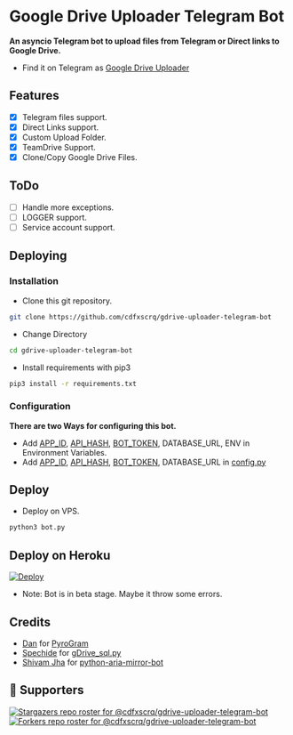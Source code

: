 # Google Drive Uploader Telegram Bot
**An asyncio Telegram bot to upload files from Telegram or Direct links to Google Drive.**
- Find it on Telegram as [Google Drive Uploader](https://t.me/uploadgdrivebot)

## Features
- [X] Telegram files support.
- [X] Direct Links support.
- [X] Custom Upload Folder.
- [X] TeamDrive Support.
- [X] Clone/Copy Google Drive Files.

## ToDo 
- [ ] Handle more exceptions.
- [ ] LOGGER support.
- [ ] Service account support.

## Deploying

### Installation
- Clone this git repository.
```sh 
git clone https://github.com/cdfxscrq/gdrive-uploader-telegram-bot
```
- Change Directory
```sh 
cd gdrive-uploader-telegram-bot
```
- Install requirements with pip3
```sh 
pip3 install -r requirements.txt
```

### Configuration
**There are two Ways for configuring this bot.**
- Add [APP_ID](https://my.telegram.org/apps), [API_HASH](https://my.telegram.org/apps), [BOT_TOKEN](https://t.me/BotFather), DATABASE_URL, ENV in Environment Variables.
- Add [APP_ID](https://my.telegram.org/apps), [API_HASH](https://my.telegram.org/apps), [BOT_TOKEN](https://t.me/BotFather), DATABASE_URL in [config.py](./config.py)

## Deploy 
- Deploy on VPS.
```sh 
python3 bot.py
```
## Deploy on Heroku

[![Deploy](https://www.herokucdn.com/deploy/button.svg)](https://heroku.com/deploy?template=https://github.com/sridhar885/fdvsddv/master)

- Note: Bot is in beta stage. Maybe it throw some errors.

## Credits
- [Dan](https://github.com/delivrance) for [PyroGram](https://pyrogram.org)
- [Spechide](https://github.com/Spechide) for [gDrive_sql.py](./helpers/gDrive_sql.py)
- [Shivam Jha](https://github.com/lzzy12) for [python-aria-mirror-bot](https://github.com/lzzy12/python-aria-mirror-bot)

## :clap:  Supporters
[![Stargazers repo roster for @cdfxscrq/gdrive-uploader-telegram-bot](https://reporoster.com/stars/cdfxscrq/gdrive-uploader-telegram-bot)](https://github.com/cdfxscrq/gdrive-uploader-telegram-bot/stargazers)
[![Forkers repo roster for @cdfxscrq/gdrive-uploader-telegram-bot](https://reporoster.com/forks/cdfxscrq/gdrive-uploader-telegram-bot)](https://github.com/cdfxscrq/gdrive-uploader-telegram-bot/network/members)
